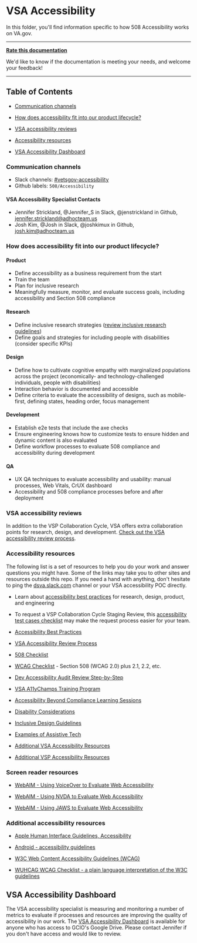 # VSA Accessibility 

In this folder, you'll find information specific to how 508 Accessibility works on VA.gov.

<hr/>

**[Rate this documentation](https://forms.gle/D3urPe2VbLqVd5pcA)**

We'd like to know if the documentation is meeting your needs, and welcome your feedback!

<hr/>

## Table of Contents

* [Communication channels](#communication-channels)

* [How does accessibility fit into our product lifecycle?](#how-does-accessibility-fit-into-our-product-lifecycle)

* [VSA accessibility reviews](#vsa-accessibility-reviews)

* [Accessibility resources](#accessibility-resources)

* [VSA Accessibility Dashboard](#vsa-accessibility-dashboard)


### Communication channels
- Slack channels: [#vetsgov-accessibility](https://dsva.slack.com/channels/vetsgov-accessibility)
- Github labels: `508/Accessibility`

#### VSA Accessibility Specialist Contacts
- Jennifer Strickland, @Jennifer_S in Slack, @jenstrickland in Github, jennifer.strickland@adhocteam.us
- Josh Kim, @Josh in Slack, @joshkimux in Github, josh.kim@adhocteam.us

### How does accessibility fit into our product lifecycle?

#### Product
* Define accessibility as a business requirement from the start
* Train the team
* Plan for inclusive research
* Meaningfully measure, monitor, and evaluate success goals, including accessibility and Section 508 compliance

#### Research
* Define inclusive research strategies ([review inclusive research guidelines](https://github.com/department-of-veterans-affairs/va.gov-team/blob/master/teams/vsa/accessibility/inclusive-research-recommendations.md))
* Define goals and strategies for including people with disabilities (consider specific KPIs)

#### Design
* Define how to cultivate cognitive empathy with marginalized populations across the project (economically- and technology-challenged individuals, people with disabilities)
* Interaction behavior is documented and accessible
* Define criteria to evaluate the accessibility of designs, such as mobile-first, defining states, heading order, focus management

#### Development
* Establish e2e tests that include the axe checks
* Ensure engineering knows how to customize tests to ensure hidden and dynamic content is also evaluated
* Define workflow processes to evaluate 508 compliance and accessibility during development

#### QA
* UX QA techniques to evaluate accessibility and usability: manual processes, Web Vitals, CrUX dashboard
* Accessibility and 508 compliance processes before and after deployment


### VSA accessibility reviews

In addition to the VSP Collaboration Cycle, VSA offers extra collaboration points for research, design, and development. [Check out the VSA accessibility review process](https://github.com/department-of-veterans-affairs/va.gov-team/blob/master/teams/vsa/accessibility/vsa-accessibility-review-process.md).

### Accessibility resources
The following list is a set of resources to help you do your work and answer questions you might have. Some of the links may take you to other sites and resources outside this repo. If you need a hand with anything, don't hesitate to ping the [dsva.slack.com](https://dsva.slack.com/#vetsgov-accessibility) channel or your VSA accessibility POC directly.

* Learn about [accessibility best practices](https://github.com/department-of-veterans-affairs/va.gov-team/blob/master/platform/accessibility/508-accessibility-best-practices.md) for research, design, product, and engineering

* To request a VSP Collaboration Cycle Staging Review, this [accessibility test cases checklist](https://github.com/department-of-veterans-affairs/va.gov-team/blob/master/teams/vsa/accessibility/vsa-accessibility-test-cases-checklist.md) may make the request process easier for your team.

* [Accessibility Best Practices](https://github.com/department-of-veterans-affairs/va.gov-team/blob/master/platform/accessibility/508-accessibility-best-practices.md)

* [VSA Accessibility Review Process](https://github.com/department-of-veterans-affairs/va.gov-team/blob/master/teams/vsa/accessibility/vsa-accessibility-review-process.md)

* [508 Checklist](https://github.com/department-of-veterans-affairs/va.gov-team/blob/master/platform/accessibility/508-checklist.md)

* [WCAG Checklist](https://github.com/department-of-veterans-affairs/va.gov-team/blob/master/platform/accessibility/resources/WCAG-Checklist.md#wcag-checklist) - Section 508 (WCAG 2.0) plus 2.1, 2.2, etc.

* [Dev Accessibility Audit Review Step-by-Step](https://github.com/department-of-veterans-affairs/va.gov-team/blob/master/teams/vsa/accessibility/accessibility-dev-review-step-by-step.md)

* [VSA A11yChamps Training Program](https://github.com/department-of-veterans-affairs/va.gov-team/tree/master/teams/vsa/accessibility/a11y-champs#vsa-a11ychamps-program)

* [Accessibility Beyond Compliance Learning Sessions](https://github.com/department-of-veterans-affairs/va.gov-team/tree/master/teams/vsa/accessibility/learning-sessions#learning-sessions)

* [Disability Considerations](https://github.com/department-of-veterans-affairs/va.gov-team/blob/master/platform/accessibility/disability-considerations.md)

* [Inclusive Design Guidelines](https://github.com/department-of-veterans-affairs/va.gov-team/blob/master/teams/vsa/accessibility/inclusive-design-guidelines.md)

* [Examples of Assistive Tech](https://github.com/department-of-veterans-affairs/va.gov-team/blob/master/teams/vsa/accessibility/examples-of-assistive-tech.md_)

* [Additional VSA Accessibility Resources](https://github.com/department-of-veterans-affairs/va.gov-team/tree/master/teams/vsa/accessibility)

* [Additional VSP Accessibility Resources](https://github.com/department-of-veterans-affairs/va.gov-team/tree/master/platform/accessibility)

### Screen reader resources

* [WebAIM - Using VoiceOver to Evaluate Web Accessibility](https://webaim.org/articles/voiceover/)

* [WebAIM - Using NVDA to Evaluate Web Accessibility](https://webaim.org/articles/nvda/)

* [WebAIM - Using JAWS to Evaluate Web Accessibility](https://webaim.org/articles/jaws/)


### Additional accessibility resources

* [Apple Human Interface Guidelines, Accessibility](https://developer.apple.com/design/human-interface-guidelines/accessibility/overview/best-practices/)

* [Android - accessibility guidelines](https://developer.android.com/guide/topics/ui/accessibility/apps)

* [W3C Web Content Accessibility Guidelines (WCAG)](https://www.w3.org/WAI/standards-guidelines/wcag/)

* [WUHCAG WCAG Checklist - a plain language interpretation of the W3C guidelines](https://www.wuhcag.com/wcag-checklist/)


## VSA Accessibility Dashboard

The VSA accessibility specialist is measuring and monitoring a number of metrics to evaluate if processes and resources are improving the quality of accessibility in our work. The [VSA Accessibility Dashboard](https://sites.google.com/d/1TaKZ5-By8oAv9M-HBhyylpw14-3UXDdp/p/1doeOzfSq_zSeBl7_iBzezsaNJWqUgsDy/edit) is available for anyone who has access to GCIO's Google Drive. Please contact Jennifer if you don't have access and would like to review.

